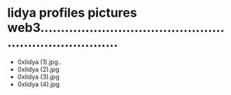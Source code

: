 # lidya profiles pictures web3........................................................................
- 0xlidya (1).jpg..
- 0xlidya (2).jpg
- 0xlidya (3).jpg
- 0xlidya (4).jpg
